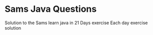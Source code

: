 # Sams Java Questions

Solution to the Sams learn java in 21 Days exercise
Each day exercise solution

